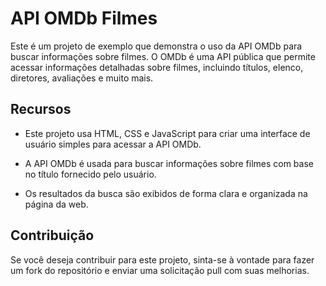# API OMDb Filmes

Este é um projeto de exemplo que demonstra o uso da API OMDb para buscar informações sobre filmes. O OMDb é uma API pública que permite acessar informações detalhadas sobre filmes, incluindo títulos, elenco, diretores, avaliações e muito mais.

## Recursos

- Este projeto usa HTML, CSS e JavaScript para criar uma interface de usuário simples para acessar a API OMDb.

- A API OMDb é usada para buscar informações sobre filmes com base no título fornecido pelo usuário.

- Os resultados da busca são exibidos de forma clara e organizada na página da web.

## Contribuição

Se você deseja contribuir para este projeto, sinta-se à vontade para fazer um fork do repositório e enviar uma solicitação pull com suas melhorias.


